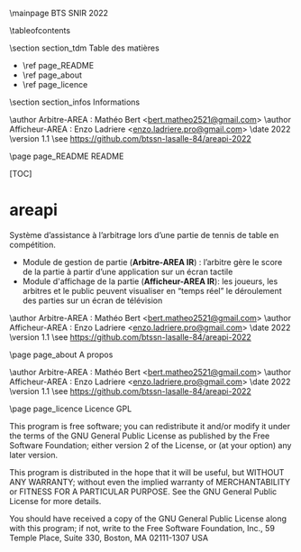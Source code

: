 \mainpage BTS SNIR 2022

\tableofcontents

\section section_tdm Table des matières
- \ref page_README
- \ref page_about
- \ref page_licence

\section section_infos Informations

\author Arbitre-AREA : Mathéo Bert <<bert.matheo2521@gmail.com>>
\author Afficheur-AREA : Enzo Ladriere <<enzo.ladriere.pro@gmail.com>>
\date 2022
\version 1.1
\see https://github.com/btssn-lasalle-84/areapi-2022


\page page_README README

[TOC]

# areapi

Système d’assistance à l’arbitrage lors d’une partie de tennis de table en compétition.

- Module de gestion de partie (**Arbitre-AREA IR**) ​: l’arbitre gère le score de la partie à partir d’une application sur un écran tactile
- Module d'affichage de la partie (**Afficheur-AREA IR**) ​: les joueurs, les arbitres et le public peuvent visualiser en “temps réel” le déroulement des parties sur un écran de télévision


\author Arbitre-AREA : Mathéo Bert <<bert.matheo2521@gmail.com>>
\author Afficheur-AREA : Enzo Ladriere <<enzo.ladriere.pro@gmail.com>>
\date 2022
\version 1.1
\see https://github.com/btssn-lasalle-84/areapi-2022


\page page_about A propos

\author Arbitre-AREA : Mathéo Bert <<bert.matheo2521@gmail.com>>
\author Afficheur-AREA : Enzo Ladriere <<enzo.ladriere.pro@gmail.com>>
\date 2022
\version 1.1
\see https://github.com/btssn-lasalle-84/areapi-2022


\page page_licence Licence GPL

This program is free software; you can redistribute it and/or modify
it under the terms of the GNU General Public License as published by
the Free Software Foundation; either version 2 of the License, or
(at your option) any later version.

This program is distributed in the hope that it will be useful,
but WITHOUT ANY WARRANTY; without even the implied warranty of
MERCHANTABILITY or FITNESS FOR A PARTICULAR PURPOSE. See the
GNU General Public License for more details.

You should have received a copy of the GNU General Public License
along with this program; if not, write to the Free Software
Foundation, Inc., 59 Temple Place, Suite 330, Boston, MA 02111-1307 USA
